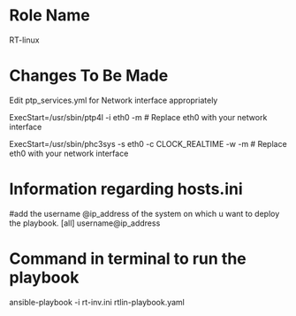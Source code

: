 Role Name
=========

RT-linux

Changes To Be Made
=========

Edit ptp_services.yml for Network interface appropriately

ExecStart=/usr/sbin/ptp4l -i eth0 -m  # Replace eth0 with your network interface

ExecStart=/usr/sbin/phc3sys -s eth0 -c CLOCK_REALTIME -w -m  # Replace eth0 with your network interface

Information regarding hosts.ini
==========
#add the username @ip_address of the system on which u want to deploy the playbook.
[all]
username@ip_address

Command in terminal to run the playbook
==========
ansible-playbook -i rt-inv.ini rtlin-playbook.yaml
                                                                                                                    
